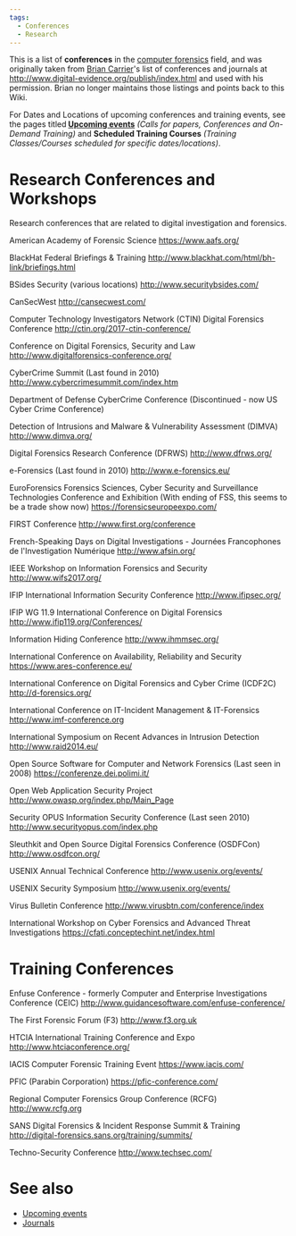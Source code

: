 ```yaml
---
tags:
  - Conferences
  - Research
---
```

This is a list of **conferences** in the [computer forensics](computer_forensics.md)
field, and was originally taken from [Brian Carrier](brian_carrier.md)'s list
of conferences and journals at <http://www.digital-evidence.org/publish/index.html>
and used with his permission. Brian no longer maintains those listings and
points back to this Wiki.

For Dates and Locations of upcoming conferences and training events, see the
pages titled<b> [Upcoming events](upcoming_events.md)</b> <i>(Calls for papers,
Conferences and On-Demand Training)</i> and <b>Scheduled Training Courses</b>
<i>(Training Classes/Courses scheduled for specific dates/locations)</i>.

# Research Conferences and Workshops

Research conferences that are related to digital investigation and forensics.

American Academy of Forensic Science
<https://www.aafs.org/>

<!-- -->

BlackHat Federal Briefings & Training
<http://www.blackhat.com/html/bh-link/briefings.html>

<!-- -->

BSides Security (various locations)
<http://www.securitybsides.com/>

<!-- -->

CanSecWest
<http://cansecwest.com/>

<!-- -->

Computer Technology Investigators Network (CTIN) Digital Forensics Conference
<http://ctin.org/2017-ctin-conference/>

<!-- -->

Conference on Digital Forensics, Security and Law
<http://www.digitalforensics-conference.org/>

<!-- -->

CyberCrime Summit (Last found in 2010)
<http://www.cybercrimesummit.com/index.htm>

<!-- -->

Department of Defense CyberCrime Conference (Discontinued - now US Cyber Crime Conference)

<!-- -->

Detection of Intrusions and Malware & Vulnerability Assessment (DIMVA)
<http://www.dimva.org/>

<!-- -->

Digital Forensics Research Conference (DFRWS)
<http://www.dfrws.org/>

<!-- -->

e-Forensics (Last found in 2010)
<http://www.e-forensics.eu/>

<!-- -->

EuroForensics Forensics Sciences, Cyber Security and Surveillance Technologies Conference and Exhibition (With ending of FSS, this seems to be a trade show now)
<https://forensicseuropeexpo.com/>

<!-- -->

FIRST Conference
<http://www.first.org/conference>

<!-- -->

French-Speaking Days on Digital Investigations - Journées Francophones de l'Investigation Numérique
<http://www.afsin.org/>

<!-- -->

IEEE Workshop on Information Forensics and Security
<http://www.wifs2017.org/>

<!-- -->

IFIP International Information Security Conference
<http://www.ifipsec.org/>

<!-- -->

IFIP WG 11.9 International Conference on Digital Forensics
<http://www.ifip119.org/Conferences/>

<!-- -->

Information Hiding Conference
<http://www.ihmmsec.org/>

<!-- -->

International Conference on Availability, Reliability and Security
<https://www.ares-conference.eu/>

<!-- -->

International Conference on Digital Forensics and Cyber Crime (ICDF2C)
<http://d-forensics.org/>

<!-- -->

International Conference on IT-Incident Management & IT-Forensics
<http://www.imf-conference.org>

<!-- -->

International Symposium on Recent Advances in Intrusion Detection
<http://www.raid2014.eu/>

<!-- -->

Open Source Software for Computer and Network Forensics (Last seen in 2008)
<https://conferenze.dei.polimi.it/>

<!-- -->

Open Web Application Security Project
<http://www.owasp.org/index.php/Main_Page>

<!-- -->

Security OPUS Information Security Conference (Last seen 2010)
<http://www.securityopus.com/index.php>

<!-- -->

Sleuthkit and Open Source Digital Forensics Conference (OSDFCon)
<http://www.osdfcon.org/>

<!-- -->

USENIX Annual Technical Conference
<http://www.usenix.org/events/>

<!-- -->

USENIX Security Symposium
<http://www.usenix.org/events/>

<!-- -->

Virus Bulletin Conference
<http://www.virusbtn.com/conference/index>

<!-- -->

International Workshop on Cyber Forensics and Advanced Threat Investigations
<https://cfati.conceptechint.net/index.html>

# Training Conferences

Enfuse Conference - formerly Computer and Enterprise Investigations Conference (CEIC)
<http://www.guidancesoftware.com/enfuse-conference/>

<!-- -->

The First Forensic Forum (F3)
<http://www.f3.org.uk>

<!-- -->

HTCIA International Training Conference and Expo
<http://www.htciaconference.org/>

<!-- -->

IACIS Computer Forensic Training Event
<https://www.iacis.com/>

<!-- -->

PFIC (Parabin Corporation)
<https://pfic-conference.com/>

<!-- -->

Regional Computer Forensics Group Conference (RCFG)
<http://www.rcfg.org>

<!-- -->

SANS Digital Forensics & Incident Response Summit & Training
<http://digital-forensics.sans.org/training/summits/>

<!-- -->

Techno-Security Conference
<http://www.techsec.com/>

# See also

* [Upcoming events](upcoming_events.md)
* [Journals](journals.md)
